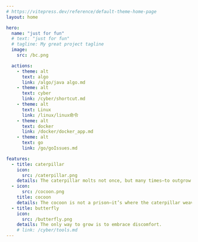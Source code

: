 ```yaml
---
# https://vitepress.dev/reference/default-theme-home-page
layout: home

hero:
  name: "just for fun"
  # text: "just for fun"
  # tagline: My great project tagline
  image:
    src: /bc.png

  actions:
    - theme: alt
      text: algo
      link: /algo/java algo.md
    - theme: alt
      text: cyber
      link: /cyber/shortcut.md
    - theme: alt
      text: Linux
      link: /linux/linux命令
    - theme: alt
      text: docker
      link: /docker/docker_app.md
    - theme: alt
      text: go
      link: /go/goIssues.md

features:
  - title: caterpillar
    icon: 
      src: /caterpillar.png
    details: The caterpillar molts not once, but many times—to outgrow itself, not its past.
  - icon: 
      src: /cocoon.png
    title: cocoon  
    details: The cocoon is not a prison—it’s where the caterpillar weaves its courage into colors.
  - title: butterfly
    icon: 
      src: /butterfly.png
    details: The only way to grow is to embrace discomfort.
    # link: /cyber/tools.md
---
```


